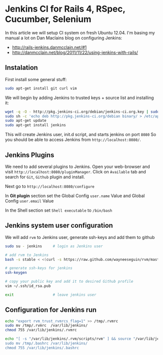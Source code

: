 # Jenkins CI for Rails 4, RSpec, Cucumber, Selenium

In this article we will setup CI system on fresh Ubuntu 12.04. I'm basing my manual a lot on 
Dan Maclains blog on configuring Jenkins:

* http://rails-jenkins.danmcclain.net/#1
* http://danmcclain.net/blog/2011/11/22/using-jenkins-with-rails/

## Instalation

First install some general stuff:

```sh
sudo apt-get install git curl vim
```

We will begin by adding Jenkins to trusted keys + source list and installing it:

```sh
wget -q -O - http://pkg.jenkins-ci.org/debian/jenkins-ci.org.key | sudo apt-key add -
sudo sh -c 'echo deb http://pkg.jenkins-ci.org/debian binary/ > /etc/apt/sources.list.d/jenkins.list'
sudo apt-get update
sudo apt-get install jenkins
```

This will create Jenkins user, init.d script, and starts jenkins on port `8080`
So you should be able to access Jenkins from `http://localhost:8080/`.



## Jenkins Plugins

We need to add several plugins to Jenkins. Open your web-browser and visit `http://localhost:8080/pluginManager`.
Click on `Available` tab and search for `Git`, `Github` plugin and install. 

Next go to `http://localhost:8080/configure`

In **Git plugin** section set the Global Config `user.name` Value and Global Config `user.email` Value

In the Shell section set `Shell executable` to `/bin/bash` 


## Jenkins system user configuration

We will add `rvm` to Jenkins user, generate ssh-keys and add them to github

```sh
sudo su - jenkins     # login as Jenkins user

# add rvm to Jenkins
bash -s stable < <(curl -s https://raw.github.com/wayneeseguin/rvm/master/binscripts/rvm-installer)

# generate ssh-keys for jenkins
ssh-keygen

# copy your public key and add it to desired Github profile
vim ~/.ssh/id_rsa.pub

exit                  # leave jenkins user
```

## Configuration for Jenkins run


```sh
echo "export rvm_trust_rvmrcs_flag=1" >> /tmp/.rvmrc
sudo mv /tmp/.rvmrc  /var/lib/jenkins/
chmod 755 /var/lib/jenkins/.rvmrc
```

```sh
echo "[ -s "/var/lib/jenkins/.rvm/scripts/rvm" ] && source "/var/lib/jenkins/.rvm/scripts/rvm" >> /tmp/.bashrc
sudo mv /tmp/.bashrc /var/lib/jenkins/
chmod 755 /var/lib/jenkins/.bashrc
```

















